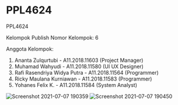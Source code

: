 
# PPL4624
PPL4624

Kelompok Publish
Nomor Kelompok: 6

Anggota Kelompok:
1. Ananta Zulqurtubi - A11.2018.11603 (Project Manager)
2. Muhamad Wahyudi - A11.2018.11580 (UI UX Designer)
3. Rafi Rasendriya Widya Putra - A11.2018.11564 (Programmer)
4. Ricky Maulana Kurniawan - A11.2018.11583 (Programmer)
5. Yohanes Felix K. - A11.2018.11584 (System Analyst)

![Screenshot 2021-07-07 190359](https://user-images.githubusercontent.com/80045425/124757656-05104300-df58-11eb-8dbe-29ecc79acc27.png)
![Screenshot 2021-07-07 190450](https://user-images.githubusercontent.com/80045425/124757677-09d4f700-df58-11eb-855c-453647bfba68.png)


